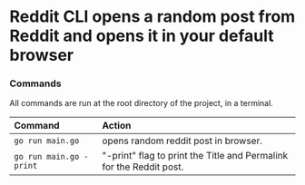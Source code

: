 # Reddit CLI opens a random post from Reddit and opens it in your default browser


### Commands

All commands are run at the root directory of the project, in a terminal.

| Command                   | Action                                                                |
| :------------------------ | :-------------------------------------------------------------------- |
| `go run main.go`          | opens random reddit post in browser.                                  |
| `go run main.go -print`   | "-print" flag to print the Title and Permalink for the Reddit post.   |
